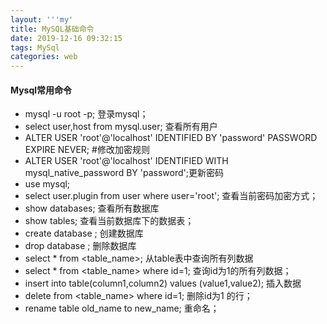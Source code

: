 ```yaml
---
layout: '''my'
title: MySQL基础命令
date: 2019-12-16 09:32:15
tags: MySql
categories: web
---
```

####  Mysql常用命令
+   mysql -u root -p; 登录mysql；
+   select user,host from mysql.user; 查看所有用户
+   ALTER USER 'root'@'localhost' IDENTIFIED BY 'password' PASSWORD EXPIRE NEVER; #修改加密规则
+   ALTER USER 'root'@'localhost' IDENTIFIED WITH mysql_native_password BY 'password';更新密码
+   use mysql;
+   select user.plugin from user where user='root'; 查看当前密码加密方式；
+   show databases; 查看所有数据库
+   show tables; 查看当前数据库下的数据表；
+   create database <name>;  创建数据库
+   drop database <name>;  删除数据库
+   select * from <table_name>;  从table表中查询所有列数据
+   select * from <table_name> where id=1;  查询id为1的所有列数据；
+   insert into table(column1,column2) values (value1,value2); 插入数据
+   delete from <table_name> where id=1; 删除id为1 的行；
+   rename table old_name to new_name; 重命名；